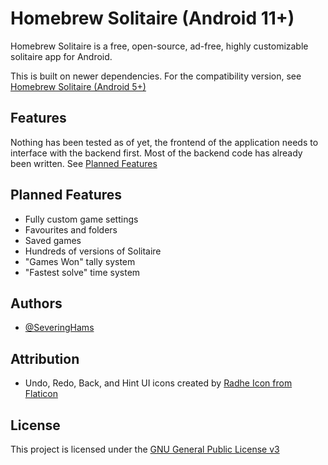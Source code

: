 # Homebrew Solitaire (Android 11+)

Homebrew Solitaire is a free, open-source, ad-free, highly customizable solitaire app for Android. 

This is built on newer dependencies. For the compatibility version, see [Homebrew Solitaire (Android 5+)](https://github.com/SeveringHams/HomebrewSolitaire2)


## Features

Nothing has been tested as of yet, the frontend of the application needs to interface with the backend first.
Most of the backend code has already been written.
See [Planned Features](https://github.com/SeveringHams/HomebrewSolitaire/blob/master/README.md#planned-features)


## Planned Features

- Fully custom game settings
- Favourites and folders
- Saved games
- Hundreds of versions of Solitaire
- "Games Won" tally system
- "Fastest solve" time system

## Authors

- [@SeveringHams](https://www.github.com/SeveringHams)


## Attribution

- Undo, Redo, Back, and Hint UI icons created by [Radhe Icon from Flaticon](https://www.flaticon.com/authors/radhe-icon/black-fill?author_id=2709&type=standard)

## License

This project is licensed under the [GNU General Public License v3](LICENSE.md)

